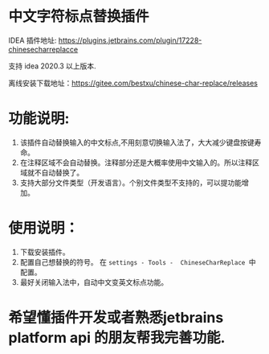 # 中文字符标点替换插件

IDEA 插件地址: https://plugins.jetbrains.com/plugin/17228-chinesecharreplacce

支持 idea 2020.3 以上版本.

离线安装下载地址：https://gitee.com/bestxu/chinese-char-replace/releases

# 功能说明:
1. 该插件自动替换输入的中文标点,不用刻意切换输入法了，大大减少键盘按键寿命。
2. 在注释区域不会自动替换。注释部分还是大概率使用中文输入的。所以注释区域就不自动替换了。
3. 支持大部分文件类型（开发语言）。个别文件类型不支持的，可以提功能增加。

# 使用说明：
1. 下载安装插件。
2. 配置自己想替换的符号。
   在  `
settings - Tools -  ChineseCharReplace 
`中配置。
3. 最好关闭输入法中，自动中文变英文标点功能。


# 希望懂插件开发或者熟悉jetbrains platform api 的朋友帮我完善功能.



  